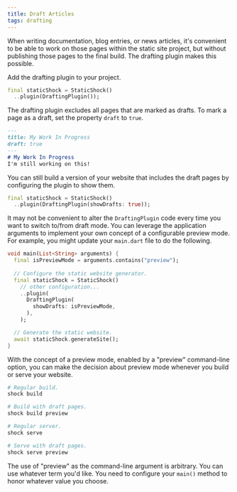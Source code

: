```yaml
---
title: Draft Articles
tags: drafting
---
```

When writing documentation, blog entries, or news articles, it's convenient to be able to work on
those pages within the static site project, but without publishing those pages to the final build.
The drafting plugin makes this possible.

Add the drafting plugin to your project.

```dart
final staticShock = StaticShock()
  ..plugin(DraftingPlugin());
```

The drafting plugin excludes all pages that are marked as drafts. To mark a page as a draft, set
the property `draft` to `true`.

```markdown
---
title: My Work In Progress
draft: true
---
# My Work In Progress
I'm still working on this!
```

You can still build a version of your website that includes the draft pages by configuring the
plugin to show them.

```dart
final staticShock = StaticShock()
  ..plugin(DraftingPlugin(showDrafts: true));
```

It may not be convenient to alter the `DraftingPlugin` code every time you want to switch to/from
draft mode. You can leverage the application arguments to implement your own concept of a configurable
preview mode. For example, you might update your `main.dart` file to do the following.

```dart
void main(List<String> arguments) {
  final isPreviewMode = arguments.contains("preview");
  
  // Configure the static website generator.
  final staticShock = StaticShock()
    // other configuration...
    ..plugin(
      DraftingPlugin(
        showDrafts: isPreviewMode,
      ),
    );

  // Generate the static website.
  await staticShock.generateSite();
}
```

With the concept of a preview mode, enabled by a "preview" command-line option, you can make the
decision about preview mode whenever you build or serve your website.

```bash
# Regular build.
shock build

# Build with draft pages.
shock build preview

# Regular server.
shock serve

# Serve with draft pages.
shock serve preview
```

The use of "preview" as the command-line argument is arbitrary. You can use whatever term you'd like.
You need to configure your `main()` method to honor whatever value you choose.